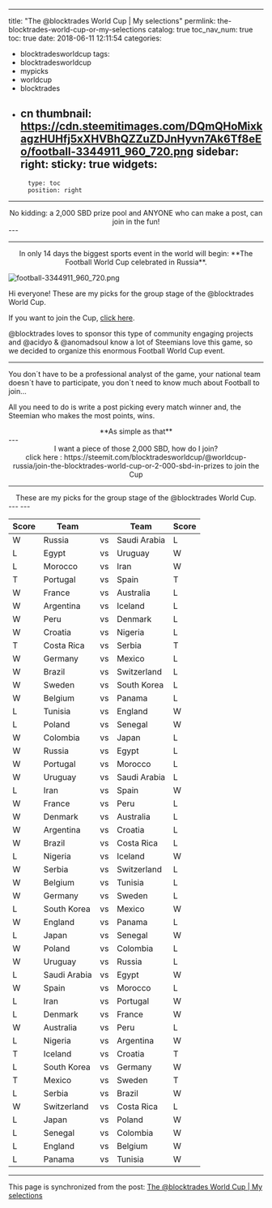 
---
title: "The @blocktrades World Cup | My selections"
permlink: the-blocktrades-world-cup-or-my-selections
catalog: true
toc_nav_num: true
toc: true
date: 2018-06-11 12:11:54
categories:
- blocktradesworldcup
tags:
- blocktradesworldcup
- mypicks
- worldcup
- blocktrades
- cn
thumbnail: https://cdn.steemitimages.com/DQmQHoMixkagzHUHfj5xXHVBhQZZuZDJnHyvn7Ak6Tf8eEo/football-3344911_960_720.png
sidebar:
    right:
        sticky: true
widgets:
    -
        type: toc
        position: right
---


<center>No kidding: a 2,000 SBD prize pool and ANYONE who can make a post, can join in the fun!</center>
---

---

<center>In only 14 days the biggest sports event in the world will begin: 
**The Football World Cup celebrated in Russia**.</center>

![football-3344911_960_720.png](https://cdn.steemitimages.com/DQmQHoMixkagzHUHfj5xXHVBhQZZuZDJnHyvn7Ak6Tf8eEo/football-3344911_960_720.png)

Hi everyone! These are my picks for the group stage of the @blocktrades World Cup.

If you want to join the Cup, [click here](https://steemit.com/blocktradesworldcup/@worldcup-russia/join-the-blocktrades-world-cup-or-2-000-sbd-in-prizes).

@blocktrades loves to sponsor this type of community engaging projects and @acidyo & @anomadsoul know a lot of Steemians love this game, so we decided to organize this enormous Football World Cup event.

---

You don´t have to be a professional analyst of the game, your national team doesn´t have to participate, you don´t need to know much about Football to join...

All you need to do is write a post picking every match winner and, the Steemian who makes the most points, wins.

<center> **As simple as that**</center>
---

<center>I want a piece of those 2,000 SBD, how do I join?</center>

<center>click here :
https://steemit.com/blocktradesworldcup/@worldcup-russia/join-the-blocktrades-world-cup-or-2-000-sbd-in-prizes
to join the Cup</center>

---

<center>These are my picks for the group stage of the @blocktrades World Cup.</center>
---
---

Score | Team | | Team | Score
-|-|-|-|-
W | Russia | vs | Saudi Arabia | L
L | Egypt | vs | Uruguay |W
L | Morocco | vs | Iran | W
T| Portugal | vs | Spain | T
W | France | vs | Australia | L
W | Argentina | vs | Iceland | L
W | Peru | vs | Denmark | L
W | Croatia | vs | Nigeria | L
T | Costa Rica | vs | Serbia | T
W | Germany | vs | Mexico | L
W|Brazil | vs | Switzerland | L
W |Sweden | vs | South Korea | L
W| Belgium | vs | Panama | L
L | Tunisia | vs | England | W
L | Poland | vs | Senegal | W
W | Colombia | vs | Japan | L
W | Russia | vs | Egypt | L
W | Portugal | vs | Morocco | L
W | Uruguay | vs | Saudi Arabia |L
L | Iran | vs | Spain | W
W | France | vs | Peru | L
W | Denmark | vs | Australia | L
W | Argentina | vs | Croatia | L
W | Brazil | vs | Costa Rica | L
L | Nigeria | vs | Iceland | W
W | Serbia | vs | Switzerland | L
W | Belgium | vs | Tunisia | L
W | Germany | vs | Sweden | L
L | South Korea | vs | Mexico | W
W| England | vs | Panama | L
L | Japan | vs | Senegal | W
W| Poland | vs | Colombia | L
W | Uruguay | vs | Russia |L
L| Saudi Arabia | vs | Egypt | W
W | Spain | vs | Morocco |L
L| Iran | vs | Portugal | W
L | Denmark | vs | France | W
W | Australia | vs | Peru | L
L | Nigeria | vs | Argentina | W
T | Iceland | vs | Croatia | T
L | South Korea | vs | Germany | W
T| Mexico | vs | Sweden | T
L| Serbia | vs | Brazil | W
W | Switzerland | vs | Costa Rica | L
L| Japan | vs | Poland | W
L | Senegal | vs | Colombia |W
L | England | vs | Belgium | W
L | Panama | vs | Tunisia | W

- - -

This page is synchronized from the post: [The @blocktrades World Cup | My selections](https://steemit.com/@yellowbird/the-blocktrades-world-cup-or-my-selections)
